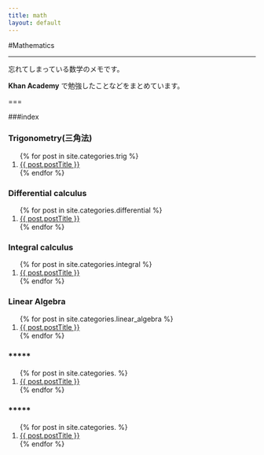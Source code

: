 ```yaml
---
title: math
layout: default
---
```


#Mathematics

- - -

忘れてしまっている数学のメモです。

__Khan Academy__ で勉強したことなどをまとめています。

===

###index

<div class="row">
	<div class="col-sm-4">
		<h3><span class="label label-info">Trigonometry(三角法)</span></h3>
		<ol class="post-list">
 			{% for post in site.categories.trig %}
   				<li><a href="{{ post.url }}">{{ post.postTitle }}</a></li>
 			{% endfor %}
		</ol>			
	</div>
	<div class="col-sm-4">
		<h3><span class="label label-info">Differential calculus</span></h3>
		<ol class="post-list">
 			{% for post in site.categories.differential %}
   				<li><a href="{{ post.url }}">{{ post.postTitle }}</a></li>
 			{% endfor %}
		</ol>			
	</div>
	<div class="col-sm-4">
		<h3><span class="label label-info">Integral calculus</span></h3>
		<ol class="post-list">
 			{% for post in site.categories.integral %}
   				<li><a href="{{ post.url }}">{{ post.postTitle }}</a></li>
 			{% endfor %}
		</ol>			
	</div>

</div>


<div class="row">
	<div class="col-sm-4">
		<h3><span class="label label-info">Linear Algebra</span></h3>
		<ol class="post-list">
 			{% for post in site.categories.linear_algebra %}
   				<li><a href="{{ post.url }}">{{ post.postTitle }}</a></li>
 			{% endfor %}
		</ol>			
	</div>
	<div class="col-sm-4">
		<h3><span class="label label-info">*****</span></h3>
		<ol class="post-list">
 			{% for post in site.categories. %}
   				<li><a href="{{ post.url }}">{{ post.postTitle }}</a></li>
 			{% endfor %}
		</ol>			
	</div>
	<div class="col-sm-4">
		<h3><span class="label label-info">*****</span></h3>
		<ol class="post-list">
 			{% for post in site.categories. %}
   				<li><a href="{{ post.url }}">{{ post.postTitle }}</a></li>
 			{% endfor %}
		</ol>			
	</div>

</div>